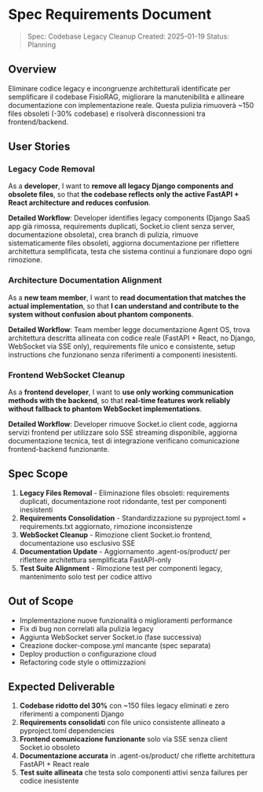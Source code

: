 # Spec Requirements Document

> Spec: Codebase Legacy Cleanup
> Created: 2025-01-19
> Status: Planning

## Overview

Eliminare codice legacy e incongruenze architetturali identificate per semplificare il codebase FisioRAG, migliorare la manutenibilità e allineare documentazione con implementazione reale. Questa pulizia rimuoverà ~150 files obsoleti (-30% codebase) e risolverà disconnessioni tra frontend/backend.

## User Stories

### Legacy Code Removal

As a **developer**, I want to **remove all legacy Django components and obsolete files**, so that **the codebase reflects only the active FastAPI + React architecture and reduces confusion**.

**Detailed Workflow**: Developer identifies legacy components (Django SaaS app già rimossa, requirements duplicati, Socket.io client senza server, documentazione obsoleta), crea branch di pulizia, rimuove sistematicamente files obsoleti, aggiorna documentazione per riflettere architettura semplificata, testa che sistema continui a funzionare dopo ogni rimozione.

### Architecture Documentation Alignment

As a **new team member**, I want to **read documentation that matches the actual implementation**, so that **I can understand and contribute to the system without confusion about phantom components**.

**Detailed Workflow**: Team member legge documentazione Agent OS, trova architettura descritta allineata con codice reale (FastAPI + React, no Django, WebSocket via SSE only), requirements file unico e consistente, setup instructions che funzionano senza riferimenti a componenti inesistenti.

### Frontend WebSocket Cleanup

As a **frontend developer**, I want to **use only working communication methods with the backend**, so that **real-time features work reliably without fallback to phantom WebSocket implementations**.

**Detailed Workflow**: Developer rimuove Socket.io client code, aggiorna servizi frontend per utilizzare solo SSE streaming disponibile, aggiorna documentazione tecnica, test di integrazione verificano comunicazione frontend-backend funzionante.

## Spec Scope

1. **Legacy Files Removal** - Eliminazione files obsoleti: requirements duplicati, documentazione root ridondante, test per componenti inesistenti
2. **Requirements Consolidation** - Standardizzazione su pyproject.toml + requirements.txt aggiornato, rimozione inconsistenze
3. **WebSocket Cleanup** - Rimozione client Socket.io frontend, documentazione uso esclusivo SSE
4. **Documentation Update** - Aggiornamento .agent-os/product/ per riflettere architettura semplificata FastAPI-only
5. **Test Suite Alignment** - Rimozione test per componenti legacy, mantenimento solo test per codice attivo

## Out of Scope

- Implementazione nuove funzionalità o miglioramenti performance
- Fix di bug non correlati alla pulizia legacy
- Aggiunta WebSocket server Socket.io (fase successiva)
- Creazione docker-compose.yml mancante (spec separata)
- Deploy production o configurazione cloud
- Refactoring code style o ottimizzazioni

## Expected Deliverable

1. **Codebase ridotto del 30%** con ~150 files legacy eliminati e zero riferimenti a componenti Django
2. **Requirements consolidati** con file unico consistente allineato a pyproject.toml dependencies
3. **Frontend comunicazione funzionante** solo via SSE senza client Socket.io obsoleto
4. **Documentazione accurata** in .agent-os/product/ che riflette architettura FastAPI + React reale
5. **Test suite allineata** che testa solo componenti attivi senza failures per codice inesistente
